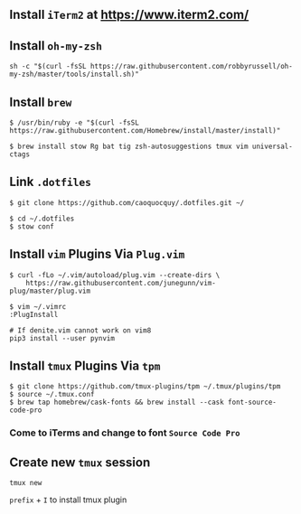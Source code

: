 ## Install `iTerm2` at https://www.iterm2.com/

## Install `oh-my-zsh`

```
sh -c "$(curl -fsSL https://raw.githubusercontent.com/robbyrussell/oh-my-zsh/master/tools/install.sh)"
```

## Install `brew`

```
$ /usr/bin/ruby -e "$(curl -fsSL https://raw.githubusercontent.com/Homebrew/install/master/install)"
```

```
$ brew install stow Rg bat tig zsh-autosuggestions tmux vim universal-ctags
```

## Link `.dotfiles`

```
$ git clone https://github.com/caoquocquy/.dotfiles.git ~/
```

```
$ cd ~/.dotfiles
$ stow conf
```

## Install `vim` Plugins Via `Plug.vim`

```
$ curl -fLo ~/.vim/autoload/plug.vim --create-dirs \
    https://raw.githubusercontent.com/junegunn/vim-plug/master/plug.vim
```

```
$ vim ~/.vimrc
:PlugInstall
```

```
# If denite.vim cannot work on vim8
pip3 install --user pynvim
```

## Install `tmux` Plugins Via `tpm`

```
$ git clone https://github.com/tmux-plugins/tpm ~/.tmux/plugins/tpm
$ source ~/.tmux.conf
$ brew tap homebrew/cask-fonts && brew install --cask font-source-code-pro
```
### Come to iTerms and change to font `Source Code Pro`

## Create new `tmux` session

```
tmux new
```

`prefix` + `I` to install tmux plugin
